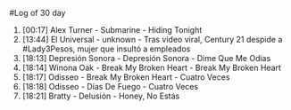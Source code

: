#Log of 30 day

1. [00:17] Alex Turner - Submarine - Hiding Tonight
1. [13:44] El Universal - unknown - Tras video viral, Century 21 despide a #Lady3Pesos, mujer que insultó a empleados
1. [18:13] Depresión Sonora - Depresión Sonora - Dime Que Me Odias
1. [18:14] Winona Oak - Break My Broken Heart - Break My Broken Heart
1. [18:17] Odisseo - Break My Broken Heart - Cuatro Veces
1. [18:18] Odisseo - Días De Fuego - Cuatro Veces
1. [18:21] Bratty - Delusión - Honey, No Estás
